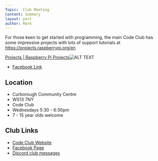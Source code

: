 ```yaml
---
Topic:  Club Meeting
Content: Summary
layout: post
author: Mark
---
```

For those keen to get started with programming, the main Code Club has some impressive projects with lots of support tutorials at https://projects.raspberrypi.org/en

[Projects | Raspberry Pi Projects](https://l.facebook.com/l.php?u=https%3A%2F%2Fprojects.raspberrypi.org%2Fen&h=AT1GULjR_KZ5nhWPX__K1rsjtJ4bDXcySLM-VRRp57xtNOCop2Ju8CL9RIgvs6PPA7v6MNntEkIbRGp6tLo7UvnXJ7vjAqnDeR27WcYeeNwkhomavaWaEm7Y4bqdR1ab&s=1)![ALT TEXT](https://external.fbhx6-1.fna.fbcdn.net/emg1/v/t13/7012666828657964948?url=https%3A%2F%2Fprojects.raspberrypi.org%2Fstatic%2Fmedia%2Flogomark.20300533.svg&fb_obo=1&utld=raspberrypi.org&stp=c0.5000x0.5000f_dst-emg0_p720x720_q75&ccb=13-1&oh=06_AbHcBPE9shtjZWEnDqEw9kchc8s08IkYrhnlXchoU1vNIg&oe=6528863C&_nc_sid=e609ca)

* [Facebook Link](https://www.facebook.com/1481985248595237/posts/3432969276830148/)

## Location

* Curborough Community Centre
* WS13 7NY
* Code Club
* Wednesdays 5:30 - 6:30pm
* 7 - 15 year olds welcome

## Club Links

* [Code Club Website](https://lichfield-code-club.github.io/)
* [Facebook Page](https://www.facebook.com/LichfieldCoders)
* [Discord club messages](https://discord.gg/szz6xGK)
